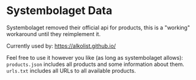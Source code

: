 # Systembolaget Data

Systembolaget removed their official api for products, this is a "working" workaround until they reimplement it.

Currently used by:
https://alkolist.github.io/

Feel free to use it however you like (as long as systembolaget allows):
`products.json` includes all products and some information about them.
`urls.txt` includes all URLs to all available products.